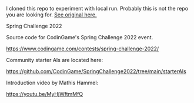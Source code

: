 I cloned this repo to experiment with local run. Probably this is not the repo you are looking for. [See original here.](https://github.com/CodinGame/SpringChallenge2022)


Spring Challenge 2022

Source code for CodinGame's Spring Challenge 2022 event.

https://www.codingame.com/contests/spring-challenge-2022/

Community starter AIs are located here:

https://github.com/CodinGame/SpringChallenge2022/tree/main/starterAIs

Introduction video by Mathis Hammel:

https://youtu.be/MyHjWftmMfQ
